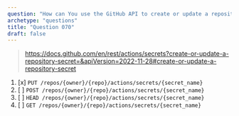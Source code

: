 ```yaml
---
question: "How can You use the GitHub API to create or update a repository secret?"
archetype: "questions"
title: "Question 070"
draft: false
---
```


> https://docs.github.com/en/rest/actions/secrets?create-or-update-a-repository-secret=&apiVersion=2022-11-28#create-or-update-a-repository-secret
1. [x] `PUT /repos/{owner}/{repo}/actions/secrets/{secret_name}`
1. [ ] `POST /repos/{owner}/{repo}/actions/secrets/{secret_name}`
1. [ ] `HEAD /repos/{owner}/{repo}/actions/secrets/{secret_name}`
1. [ ] `GET /repos/{owner}/{repo}/actions/secrets/{secret_name}`
